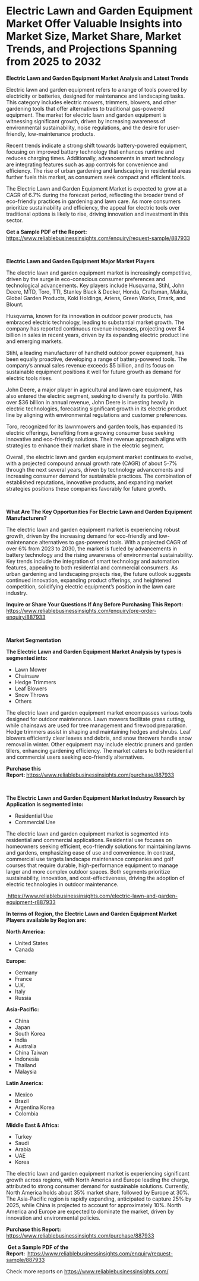 <p><h1>Electric Lawn and Garden Equipment Market Offer Valuable Insights into Market Size, Market Share, Market Trends, and Projections Spanning from 2025 to 2032</h1></p><p><strong>Electric Lawn and Garden Equipment Market Analysis and Latest Trends</strong></p>
<p><p>Electric lawn and garden equipment refers to a range of tools powered by electricity or batteries, designed for maintenance and landscaping tasks. This category includes electric mowers, trimmers, blowers, and other gardening tools that offer alternatives to traditional gas-powered equipment. The market for electric lawn and garden equipment is witnessing significant growth, driven by increasing awareness of environmental sustainability, noise regulations, and the desire for user-friendly, low-maintenance products.</p><p>Recent trends indicate a strong shift towards battery-powered equipment, focusing on improved battery technology that enhances runtime and reduces charging times. Additionally, advancements in smart technology are integrating features such as app controls for convenience and efficiency. The rise of urban gardening and landscaping in residential areas further fuels this market, as consumers seek compact and efficient tools. </p><p>The Electric Lawn and Garden Equipment Market is expected to grow at a CAGR of 6.7% during the forecast period, reflecting the broader trend of eco-friendly practices in gardening and lawn care. As more consumers prioritize sustainability and efficiency, the appeal for electric tools over traditional options is likely to rise, driving innovation and investment in this sector.</p></p>
<p><strong>Get a Sample PDF of the Report:&nbsp;</strong> <a href="https://www.reliablebusinessinsights.com/enquiry/request-sample/887933?utm_campaign=2302&utm_medium=2&utm_source=Github&utm_content=ia&utm_term=09042025&utm_id=electric-lawn-and-garden-equipment">https://www.reliablebusinessinsights.com/enquiry/request-sample/887933</a></p>
<p>&nbsp;</p>
<p><strong>Electric Lawn and Garden Equipment Major Market Players</strong></p>
<p><p>The electric lawn and garden equipment market is increasingly competitive, driven by the surge in eco-conscious consumer preferences and technological advancements. Key players include Husqvarna, Stihl, John Deere, MTD, Toro, TTI, Stanley Black & Decker, Honda, Craftsman, Makita, Global Garden Products, Koki Holdings, Ariens, Green Works, Emark, and Blount.</p><p>Husqvarna, known for its innovation in outdoor power products, has embraced electric technology, leading to substantial market growth. The company has reported continuous revenue increases, projecting over $4 billion in sales in recent years, driven by its expanding electric product line and emerging markets.</p><p>Stihl, a leading manufacturer of handheld outdoor power equipment, has been equally proactive, developing a range of battery-powered tools. The company’s annual sales revenue exceeds $5 billion, and its focus on sustainable equipment positions it well for future growth as demand for electric tools rises.</p><p>John Deere, a major player in agricultural and lawn care equipment, has also entered the electric segment, seeking to diversify its portfolio. With over $36 billion in annual revenue, John Deere is investing heavily in electric technologies, forecasting significant growth in its electric product line by aligning with environmental regulations and customer preferences.</p><p>Toro, recognized for its lawnmowers and garden tools, has expanded its electric offerings, benefiting from a growing consumer base seeking innovative and eco-friendly solutions. Their revenue approach aligns with strategies to enhance their market share in the electric segment.</p><p>Overall, the electric lawn and garden equipment market continues to evolve, with a projected compound annual growth rate (CAGR) of about 5-7% through the next several years, driven by technology advancements and increasing consumer demand for sustainable practices. The combination of established reputations, innovative products, and expanding market strategies positions these companies favorably for future growth.</p></p>
<p>&nbsp;</p>
<p><strong>What Are The Key Opportunities For Electric Lawn and Garden Equipment Manufacturers?</strong></p>
<p><p>The electric lawn and garden equipment market is experiencing robust growth, driven by the increasing demand for eco-friendly and low-maintenance alternatives to gas-powered tools. With a projected CAGR of over 6% from 2023 to 2030, the market is fueled by advancements in battery technology and the rising awareness of environmental sustainability. Key trends include the integration of smart technology and automation features, appealing to both residential and commercial consumers. As urban gardening and landscaping projects rise, the future outlook suggests continued innovation, expanding product offerings, and heightened competition, solidifying electric equipment’s position in the lawn care industry.</p></p>
<p><strong>Inquire or Share Your Questions If Any Before Purchasing This Report:</strong> <a href="https://www.reliablebusinessinsights.com/enquiry/pre-order-enquiry/887933?utm_campaign=2302&utm_medium=2&utm_source=Github&utm_content=ia&utm_term=09042025&utm_id=electric-lawn-and-garden-equipment">https://www.reliablebusinessinsights.com/enquiry/pre-order-enquiry/887933</a></p>
<p>&nbsp;</p>
<p><strong>Market Segmentation</strong></p>
<p><strong>The Electric Lawn and Garden Equipment Market Analysis by types is segmented into:</strong></p>
<p><ul><li>Lawn Mower</li><li>Chainsaw</li><li>Hedge Trimmers</li><li>Leaf Blowers</li><li>Snow Throws</li><li>Others</li></ul></p>
<p><p>The electric lawn and garden equipment market encompasses various tools designed for outdoor maintenance. Lawn mowers facilitate grass cutting, while chainsaws are used for tree management and firewood preparation. Hedge trimmers assist in shaping and maintaining hedges and shrubs. Leaf blowers efficiently clear leaves and debris, and snow throwers handle snow removal in winter. Other equipment may include electric pruners and garden tillers, enhancing gardening efficiency. The market caters to both residential and commercial users seeking eco-friendly alternatives.</p></p>
<p><strong>Purchase this Report:&nbsp;</strong><a href="https://www.reliablebusinessinsights.com/purchase/887933?utm_campaign=2302&utm_medium=2&utm_source=Github&utm_content=ia&utm_term=09042025&utm_id=electric-lawn-and-garden-equipment">https://www.reliablebusinessinsights.com/purchase/887933</a></p>
<p>&nbsp;</p>
<p><strong>The Electric Lawn and Garden Equipment Market Industry Research by Application is segmented into:</strong></p>
<p><ul><li>Residential Use</li><li>Commercial Use</li></ul></p>
<p><p>The electric lawn and garden equipment market is segmented into residential and commercial applications. Residential use focuses on homeowners seeking efficient, eco-friendly solutions for maintaining lawns and gardens, emphasizing ease of use and convenience. In contrast, commercial use targets landscape maintenance companies and golf courses that require durable, high-performance equipment to manage larger and more complex outdoor spaces. Both segments prioritize sustainability, innovation, and cost-effectiveness, driving the adoption of electric technologies in outdoor maintenance.</p></p>
<p><a href="https://www.reliablebusinessinsights.com/electric-lawn-and-garden-equipment-r887933?utm_campaign=2302&utm_medium=2&utm_source=Github&utm_content=ia&utm_term=09042025&utm_id=electric-lawn-and-garden-equipment">&nbsp;https://www.reliablebusinessinsights.com/electric-lawn-and-garden-equipment-r887933</a></p>
<p><strong>In terms of Region, the Electric Lawn and Garden Equipment Market Players available by Region are:</strong></p>
<p>
    <p> <strong> North America: </strong>
        <ul>
            <li>United States</li>
            <li>Canada</li>
        </ul>
        </p> 
    <p> <strong> Europe: </strong>
        <ul>
            <li>Germany</li>
            <li>France</li>
            <li>U.K.</li>
            <li>Italy</li>
            <li>Russia</li>
        </ul>
        </p> 
    <p> <strong> Asia-Pacific: </strong>
        <ul>
            <li>China</li>
            <li>Japan</li>
            <li>South Korea</li>
            <li>India</li>
            <li>Australia</li>
            <li>China Taiwan</li>
            <li>Indonesia</li>
            <li>Thailand</li>
            <li>Malaysia</li>
        </ul>
        </p> 
    <p> <strong> Latin America: </strong>
        <ul>
            <li>Mexico</li>
            <li>Brazil</li>
            <li>Argentina Korea</li>
            <li>Colombia</li>
        </ul>
        </p> 
    <p> <strong> Middle East & Africa: </strong>
        <ul>
            <li>Turkey</li>
            <li>Saudi</li>
            <li>Arabia</li>
            <li>UAE</li>
            <li>Korea</li>
        </ul>
    </p>
    </p>
<p><p>The electric lawn and garden equipment market is experiencing significant growth across regions, with North America and Europe leading the charge, attributed to strong consumer demand for sustainable solutions. Currently, North America holds about 35% market share, followed by Europe at 30%. The Asia-Pacific region is rapidly expanding, anticipated to capture 25% by 2025, while China is projected to account for approximately 10%. North America and Europe are expected to dominate the market, driven by innovation and environmental policies.</p></p>
<p><strong>Purchase this Report: </strong><a href="https://www.reliablebusinessinsights.com/purchase/887933?utm_campaign=2302&utm_medium=2&utm_source=Github&utm_content=ia&utm_term=09042025&utm_id=electric-lawn-and-garden-equipment">https://www.reliablebusinessinsights.com/purchase/887933</a></p>
<p>&nbsp;<strong>Get a Sample PDF of the Report:&nbsp;&nbsp;</strong><a href="https://www.reliablebusinessinsights.com/enquiry/request-sample/887933?utm_campaign=2302&utm_medium=2&utm_source=Github&utm_content=ia&utm_term=09042025&utm_id=electric-lawn-and-garden-equipment">https://www.reliablebusinessinsights.com/enquiry/request-sample/887933</a></p>
<p><strong></strong></p>
<p>Check more reports on <a href="https://www.reliablebusinessinsights.com/?utm_campaign=2302&utm_medium=2&utm_source=Github&utm_content=ia&utm_term=09042025&utm_id=electric-lawn-and-garden-equipment">https://www.reliablebusinessinsights.com/</a></p>